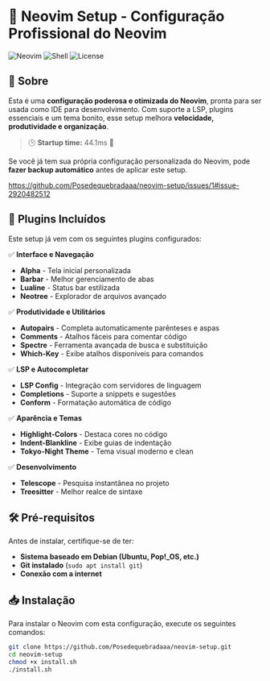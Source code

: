# 🚀 Neovim Setup - Configuração Profissional do Neovim 

![Neovim](https://img.shields.io/badge/Neovim-Setup-blue?style=for-the-badge&logo=neovim)
![Shell](https://img.shields.io/badge/Shell-Bash-green?style=for-the-badge&logo=gnu-bash)
![License](https://img.shields.io/github/license/Posedequebradaaa/neovim-setup?style=for-the-badge)

## 📌 Sobre
Esta é uma **configuração poderosa e otimizada do Neovim**, pronta para ser usada como IDE para desenvolvimento. Com suporte a LSP, plugins essenciais e um tema bonito, esse setup melhora **velocidade, produtividade e organização**.

> 🕒 **Startup time:** 44.1ms 🚀

Se você já tem sua própria configuração personalizada do Neovim, pode **fazer backup automático** antes de aplicar este setup.

https://github.com/Posedequebradaaa/neovim-setup/issues/1#issue-2920482512

## 🎯 **Plugins Incluídos**
Este setup já vem com os seguintes plugins configurados:

✅ **Interface e Navegação**  
- **Alpha** - Tela inicial personalizada  
- **Barbar** - Melhor gerenciamento de abas  
- **Lualine** - Status bar estilizada  
- **Neotree** - Explorador de arquivos avançado  

✅ **Produtividade e Utilitários**  
- **Autopairs** - Completa automaticamente parênteses e aspas  
- **Comments** - Atalhos fáceis para comentar código  
- **Spectre** - Ferramenta avançada de busca e substituição  
- **Which-Key** - Exibe atalhos disponíveis para comandos  

✅ **LSP e Autocompletar**  
- **LSP Config** - Integração com servidores de linguagem  
- **Completions** - Suporte a snippets e sugestões  
- **Conform** - Formatação automática de código  

✅ **Aparência e Temas**  
- **Highlight-Colors** - Destaca cores no código  
- **Indent-Blankline** - Exibe guias de indentação  
- **Tokyo-Night Theme** - Tema visual moderno e clean  

✅ **Desenvolvimento**  
- **Telescope** - Pesquisa instantânea no projeto  
- **Treesitter** - Melhor realce de sintaxe  

## 🛠️ **Pré-requisitos**
Antes de instalar, certifique-se de ter:
- **Sistema baseado em Debian (Ubuntu, Pop!_OS, etc.)**
- **Git instalado** (`sudo apt install git`)
- **Conexão com a internet**

## 📥 **Instalação**
Para instalar o Neovim com esta configuração, execute os seguintes comandos:

```bash
git clone https://github.com/Posedequebradaaa/neovim-setup.git
cd neovim-setup
chmod +x install.sh
./install.sh
